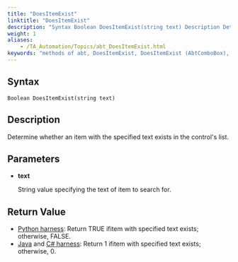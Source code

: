```yaml
--- 
title: "DoesItemExist"
linktitle: "DoesItemExist"
description: "Syntax Boolean DoesItemExist(string text) Description Determine whether an item with the specified text exists in the control's list. Parameters text String value specifying the text of item to search ..."
weight: 1
aliases: 
    - /TA_Automation/Topics/abt_DoesItemExist.html
keywords: "methods of abt, DoesItemExist, DoesItemExist (AbtComboBox), AbtComboBox, doesitemexist, abtcombobox doesitemexist, check item is found in combo box's list, item exists in combox box's list, existence of item in combox box's list"
---
```


## Syntax

`Boolean DoesItemExist(string text)`

## Description

Determine whether an item with the specified text exists in the control's list.

## Parameters

-   **text**

    String value specifying the text of item to search for.


## Return Value

-   [Python harness](/TA_Tutorials/Topics/Tutorial_Scripting_actions_in_other_languages_python.html): Return TRUE ifitem with specified text exists; otherwise, FALSE.
-   [Java](/TA_Tutorials/Topics/Tutorial_Scripting_actions_in_other_languages_java.html) and [C\# harness](/TA_Tutorials/Topics/Tutorial_Scripting_actions_in_other_languages_CSharp.html): Return 1 ifitem with specified text exists; otherwise, 0.



